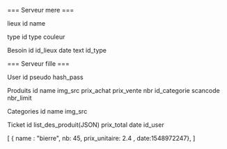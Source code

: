 
=== Serveur mere ===

lieux
id name 

type
id type couleur

Besoin
id id_lieux date text id_type

=== Serveur fille ===

User
id pseudo hash_pass

Produits
id name img_src prix_achat prix_vente nbr id_categorie scancode nbr_limit

Categories
id name img_src

Ticket
id list_des_produit(JSON) prix_total date id_user

[
  { name : "bierre", nb: 45, prix_unitaire: 2.4 , date:1548972247},
]
